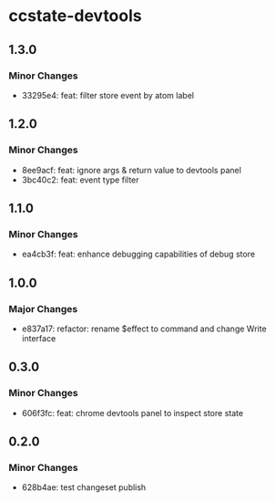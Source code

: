 # ccstate-devtools

## 1.3.0

### Minor Changes

- 33295e4: feat: filter store event by atom label

## 1.2.0

### Minor Changes

- 8ee9acf: feat: ignore args & return value to devtools panel
- 3bc40c2: feat: event type filter

## 1.1.0

### Minor Changes

- ea4cb3f: feat: enhance debugging capabilities of debug store

## 1.0.0

### Major Changes

- e837a17: refactor: rename $effect to command and change Write interface

## 0.3.0

### Minor Changes

- 606f3fc: feat: chrome devtools panel to inspect store state

## 0.2.0

### Minor Changes

- 628b4ae: test changeset publish
